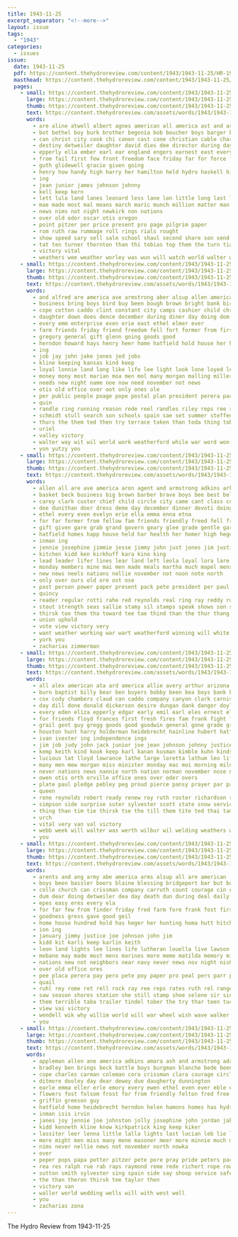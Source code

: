 ```yaml
---
title: 1943-11-25
excerpt_separator: "<!--more-->"
layout: issue
tags:
  - "1943"
categories:
  - issues
issue:
  date: 1943-11-25
  pdf: https://content.thehydroreview.com/content/1943/1943-11-25/HR-1943-11-25.pdf
  masthead: https://content.thehydroreview.com/content/1943/1943-11-25/masthead/HR-1943-11-25.jpg
  pages:
    - small: https://content.thehydroreview.com/content/1943/1943-11-25/small/HR-1943-11-25-01.jpg
      large: https://content.thehydroreview.com/content/1943/1943-11-25/large/HR-1943-11-25-01.jpg
      thumb: https://content.thehydroreview.com/content/1943/1943-11-25/thumbnails/HR-1943-11-25-01.jpg
      text: https://content.thehydroreview.com/assets/words/1943/1943-11-25/HR-1943-11-25-01.txt
      words:
        - are aline atwell albert agnes american all america ast and asi anna
        - bot bethel boy burk brother begonia bob boucher boys barger bill ball been betty beryl
        - can christ city cook chi canon cast cone christian cable charlene chas church colorado colo child class
        - destiny detweiler daughter david dies dee director during day demand dick december does
        - epperly ella ember earl ear england engers earnest east every elwood elder
        - from fail first few front freedom face friday far for force forest fuel full
        - guth glidewell gracie given going
        - henry how handy high harry her hamilton held hydro haskell hinton harty howl hume home heritage heart hunter has
        - ing
        - jean junior james johnson johnny
        - kell keep kern
        - lett lula land lanes leonard less lane lon little long last lines lydia
        - mae made most mal means march maric munch million matter man martyn must more monday much mean marvel miss miles
        - news nims not night newkirk non nations
        - over old odor oscar otis oregon
        - point pitzer per price present pro page pilgrim paper
        - rom ruth raw rummage roll rings rials rought
        - show speed sary sell sale school shaul second share son send sells spring space service soon smith speakes
        - tat ten turner thornton than thi tobias top them the turn tia town tho till
        - victory vital
        - weathers wee weather worley was wun will watch world walter went war with
    - small: https://content.thehydroreview.com/content/1943/1943-11-25/small/HR-1943-11-25-02.jpg
      large: https://content.thehydroreview.com/content/1943/1943-11-25/large/HR-1943-11-25-02.jpg
      thumb: https://content.thehydroreview.com/content/1943/1943-11-25/thumbnails/HR-1943-11-25-02.jpg
      text: https://content.thehydroreview.com/assets/words/1943/1943-11-25/HR-1943-11-25-02.txt
      words:
        - and alfred are america ave armstrong aber alsup allen american arn ago able ard ari ain all abe
        - business bring boys bird buy been bough brown bright bank birth brave bonds bogs battles better but
        - cope cotton caddo clint constant city camps cashier child christmas chris cea came crew coffee clinton can cast car county clark call
        - daughter down does dence december during diner day doing dom dick
        - every emm enterprise even erie east ethel elmer ever
        - farm friends friday friend freedom fell fort former from first fill farms fight for felton front
        - gregory general gift glenn going goods good
        - herndon howard hays henry heer home hatfield hold house her hard hydro hones howey honor high henke holiday had hope harvest heir how has harding hubert
        - ing
        - job jay john jake jones jed jobs
        - kline keeping kansas kind keep
        - loyal lonnie land long like life lee light look lone loyed leo lal live living large last lane las
        - money mony most marian moa men mol many morgan malling miller mail mee matter made may mally mere martyn much main mattie more
        - needs new night name noe now need november not news
        - otis old office over oot only ones ole
        - per public people poage pope postal plan president perera pace pere pers payne peper peace
        - quin
        - randle ring running reason rede reel randles riley reps ree ralph rust roll roy ramming russell rock renee radio rice
        - schmidt stull search son schools spain sae set summer steffens small schaal still seed she sister school short side sylvester slagell stock sunday sper standard save service
        - thurs the them ted then try terrace taken than toda thing tobias town too tue thomason
        - uriel
        - valley victory
        - walter way wit wil world work weatherford while war word won washita ways win was wey well wife week weather why working will weathers with wallace
        - yon yutzy you
    - small: https://content.thehydroreview.com/content/1943/1943-11-25/small/HR-1943-11-25-03.jpg
      large: https://content.thehydroreview.com/content/1943/1943-11-25/large/HR-1943-11-25-03.jpg
      thumb: https://content.thehydroreview.com/content/1943/1943-11-25/thumbnails/HR-1943-11-25-03.jpg
      text: https://content.thehydroreview.com/assets/words/1943/1943-11-25/HR-1943-11-25-03.txt
      words:
        - allen all are ave america aron agent and armstrong adkins ark able
        - basket beck business big brown barber brave boys bee best belle beene barkley back book ber bobby been bird but bonds bless bass ball black betty border boas box bell buy better bough bring brands
        - carey clark custer chief child circle city came cant class county clifford copper charlie can christmas clarence coats call caddo cratic con crissman company
        - dee dunithan door dress deme day december dinner devoti doing ditmore donaldson down daughters deal delores desa daily daughter doyle
        - ethel every even evelyn erie ella emma enna etna
        - for far former from fellow fam friends friendly freed fell frost folks free field fort fost first foreman felton fin freedom fellows friend friday ford farm fons farley
        - gift given gare grab grand govern geary glee grade gentle gar guthrie gute gene giese getting greeson grant good ger gee guest
        - hatfield homes happ house held har health her homer high heger hour hardware henry hope hands hes hen hydro home hem has hard hor had herndon
        - inman ing
        - jennie josephine jimmie jesse jimmy john just jones jim justice judge jess
        - kitchen kidd ken kirkhuff kara kino king
        - lead leader lifer lines lear land left leola loyal lora lare let lam lesson light lee like love lawson
        - monday members mine mai men made meals martha much mapel mens marie main man mol miss mix may many marl most
        - new news neels nations nellie november not noon note north
        - only over ours old ore ost ose
        - past person power paper present pack pete president per paul powers pat people private poland
        - quincy
        - reader regular rotti rahe red reynolds real ring ray reddy rot richer ree rand russell rex ralph reading ruth rather roy ruby render road rade
        - stout strength seas sallie stamy sil stamps speak shows son said smith seems suits short special state she see servant south senne sister sons sell shultz side sing soon still stock store soul size serre shoop schol standard sunday sutton shall sie second stant service saturday sale start
        - thirsk too them tha toward tee tae thind than the thur thang tin try tailor turner
        - union uphold
        - vote view victory very
        - want weather working war wart weatherford winning will white world wallace western work wildman way ware wayne wes was with wood wendel well week walker wil win
        - york you
        - zacharias zimmerman
    - small: https://content.thehydroreview.com/content/1943/1943-11-25/small/HR-1943-11-25-04.jpg
      large: https://content.thehydroreview.com/content/1943/1943-11-25/large/HR-1943-11-25-04.jpg
      thumb: https://content.thehydroreview.com/content/1943/1943-11-25/thumbnails/HR-1943-11-25-04.jpg
      text: https://content.thehydroreview.com/assets/words/1943/1943-11-25/HR-1943-11-25-04.txt
      words:
        - all alex american ata ard america allie avery arthur arizona ani and anna are ain albert
        - burn baptist billy bear ben buyers bobby been bea boys bank bret business biggs bible betty browne blanche bette
        - cox cody chambers claud can caddo company canyon clark carnival christian clinton count counts carl city carnegie clifford church came cyril copus chase call charlie creek cedar covey cecil
        - day dill done donald dickerson desire dungan dank danger doyle dry dell daughter deer dunnington during darrell dinner
        - every eden eliza epperly edgar early emil earl eles ernest elmer edmond even everts ear eskew entz ens
        - for friends floyd frances first fresh fires fam frank fight from flowers free friday
        - grail gent guy gregg goods good goodwin general gone grade groce guest given golden gen glendale gene
        - houston hunt harry holderman heidebrecht hainline hubert hattie hool homes has hanson hume heritage home hansen heu hope harrison had hick horton him her hubbard haskell hydro hinton henry
        - ivan ivester ing independence ings
        - jim job judy john jack junior joe jean johnson johnny justice jon
        - kemp keith kind kook keep karl kanan kusman kimble kuhn kinds krehbiel
        - lucious lat lloyd lowrance lathe large loretta lathum leo life little luella league leslie lola louise let ley lee living left last
        - many men mew morgan miss minister monday mac moi morning mildred mark must mary mcnary most made mon muss mexico mean melvin more mis mise
        - never nations news nannie north nation norman november nose noon nor now new niece newman night not near nee
        - owen otis orth orville office ones over oder overs
        - plate paul pledge pebley peg proud pierce pansy prayer par pankratz pause pent pastor patton prine pam pleasant
        - queen
        - rene reynolds robert ready renew roy ruth roster richardson rand rowan
        - simpson side surprise suter sylvester scott state snow service shed save sell surgeon still steel special stafford sch stockton stange study subject sparks season sun shelton son shar seed sermon school shon south see sutton station sone sale sunday steddum sharry sebo sister stuber sunda spain
        - thing than tim tie thirsk tse the till them tite ted thai taman trip
        - urch
        - vital very van val victory
        - webb week will walter was werth wilbur wil welding weathers wedding woodrow write world wise went with west want weatherford wide work war way worth wei well willard
        - you
    - small: https://content.thehydroreview.com/content/1943/1943-11-25/small/HR-1943-11-25-05.jpg
      large: https://content.thehydroreview.com/content/1943/1943-11-25/large/HR-1943-11-25-05.jpg
      thumb: https://content.thehydroreview.com/content/1943/1943-11-25/thumbnails/HR-1943-11-25-05.jpg
      text: https://content.thehydroreview.com/assets/words/1943/1943-11-25/HR-1943-11-25-05.txt
      words:
        - arents and ang army abe america arms alsup all are american
        - boys been bassler boers blaine blessing bridgeport bar but book bond bor bost berl bel belong battle buyers bette beulah boel battles bonds bles
        - colle church can crissman company carruth count courage cin cross carry cong chester county comin caddo camps craft clar city
        - dum dear doing detweiler dea day death dun during deal daily
        - epes easy eres every ela
        - for far few from finder friday fred farm fore frank fost first fair faith fin fete friends freedom front
        - goodness gress gave good geil
        - home house hundred hold has heger her hunting homa hutt hitchcock harry homes how hope hood hydro holiday
        - ion ing
        - january jimmy justice joe johnson john jim
        - kidd kit karli keep karlin keith
        - leon land lights lee lines life lutheran louella live lawson loving lay
        - mebane may made most mens marines more meme matilda memory mile much must matter many men milk model mond miller man mose
        - nations new not neighbors near navy never news nov night nish north november nee now
        - over old office ores
        - pee placa perera pay pero pete poy paper pro peal pers parr peach plane part past pepe pil payment pile
        - quail
        - ruhl rey rome ret rell rock ray ree reps rates ruth rel range ralph rent red reta
        - saw season shores station she still stamp shoe selene sir sin service sunday son send sagar see such saturday states sale stock
        - them terrible taba trailer tindel tober the try thar teen tuck town than times take tudor tor truly till tha
        - view vai victory
        - wendell wik why willim world will war wheel wish wave walker with week white win was wit winning way
        - you
    - small: https://content.thehydroreview.com/content/1943/1943-11-25/small/HR-1943-11-25-06.jpg
      large: https://content.thehydroreview.com/content/1943/1943-11-25/large/HR-1943-11-25-06.jpg
      thumb: https://content.thehydroreview.com/content/1943/1943-11-25/thumbnails/HR-1943-11-25-06.jpg
      text: https://content.thehydroreview.com/assets/words/1943/1943-11-25/HR-1943-11-25-06.txt
      words:
        - appleman allen ane america adkins amara ash and armstrong ada all are ali allie
        - bradley ben brings beck battle boys burgman blanche bede been bryan back bryson but belle barber bless bassler
        - cope charles carman coleman cora crissman clara courage circle can caddo come crawford chet carl christmas county
        - ditmore dooley day dear dewey due daugherty dunnington
        - earle emma eller erle emory every ewen ethel even ever eble ekle elizabeth etna
        - flowers fost folsom frost for from friendly felton fred free frank
        - griffin greeson guy
        - hatfield home heidebrecht herndon helen hamons homes has hydro harl hubbard hopes harry henke huss hafer
        - inman isis irvin
        - janes joy jennie joe johnston jolly josephine john jordan jake jess jones jarvis
        - kidd kenneth kline know kirkpatrick king keep kiker
        - lassiter leer lenna little lalla lights last lucian leb lie lee like linnie lora
        - mere might men miss many mene masoner meer more minnie much margaret mapel may merry malle miller merle mee mills moore
        - nims never nellie news not november north nowka
        - over
        - peper pops papa potter pitzer pete pore pray pride peters pack pope packard pepe peel pers pere pop perle
        - rea res ralph rue rab raps raymond reme rede richert rope rowland rate rings reel ree roma roy rene rape reis ras
        - sutton smith sylvester sing spain side say shoop service safe
        - the than theron thirsk tee taylor then
        - victory van
        - waller world wedding wells will with west well
        - you
        - zacharias zona
---
```


The Hydro Review from 1943-11-25

<!--more-->

